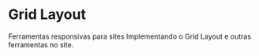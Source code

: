 # Grid Layout
Ferramentas responsivas para sites
Implementando o Grid Layout e outras ferramentas no site.
